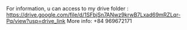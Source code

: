 For information, u can access to my drive folder : https://drive.google.com/file/d/1SFbjSn7ANwz9krwB7Lxad69mRZLqr-Pq/view?usp=drive_link
More info: +84 969672171
